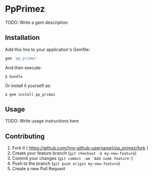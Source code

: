 # PpPrimez

TODO: Write a gem description

## Installation

Add this line to your application's Gemfile:

```ruby
gem 'pp_primez'
```

And then execute:

    $ bundle

Or install it yourself as:

    $ gem install pp_primez

## Usage

TODO: Write usage instructions here

## Contributing

1. Fork it ( https://github.com/[my-github-username]/pp_primez/fork )
2. Create your feature branch (`git checkout -b my-new-feature`)
3. Commit your changes (`git commit -am 'Add some feature'`)
4. Push to the branch (`git push origin my-new-feature`)
5. Create a new Pull Request
